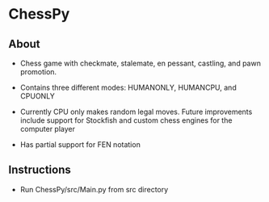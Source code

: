 # ChessPy

## About  

- Chess game with checkmate, stalemate, en pessant, castling, and pawn promotion.

- Contains three different modes: HUMANONLY, HUMANCPU, and CPUONLY

- Currently CPU only makes random legal moves. Future improvements include support for Stockfish and custom chess engines for the computer player

- Has partial support for FEN notation

## Instructions
- Run ChessPy/src/Main.py from src directory

